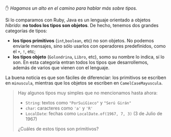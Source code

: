 :hand: _Hagamos un alto en el camino para hablar más sobre tipos._

Si lo comparamos con Ruby, Java es un lenguaje orientado a objetos _híbrido_: **no todos los tipos son objetos**. De hecho, tenemos dos grandes categorías de tipos:

  * **los tipos primitivos** (`int`,`boolean`, etc) no son objetos. No podemos enviarle mensajes, sino sólo usarlos con operadores predefinidos, como el `+`, `!`, etc;  
  * **los tipos objeto** (`Golondrina`, `Libro`, etc), somo su nombre lo indica, sí lo son. En esta categoría entran todos los tipos que desarrollemos, además de varios que vienen con el lenguaje.
  
La buena noticia es que son fáciles de diferenciar: los primitivos se escriben en `minuscula`, mientras que los objetos se escriben en `CamelCaseMayuscula`. 

> Hay algunos tipos muy simples que no mencionamos hasta ahora: 
> 
>  * `String`: textos como `"PorSuiGieco"` y `"Serú Girán"`
>  * `char`: caracteres como `'a'` y `'R'`
>  * `LocalDate`: fechas como `LocalDate.of(1967, 7, 3)`  (3 de Julio de 1967)
> 
> ¿Cuáles de estos tipos son primitivos?


